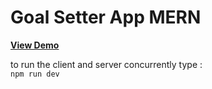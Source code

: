 # Goal Setter App MERN

**[View Demo](https://mern-goal-setter-app.onrender.com)**

to run the client and server concurrently 
type : <br>
`npm run dev`